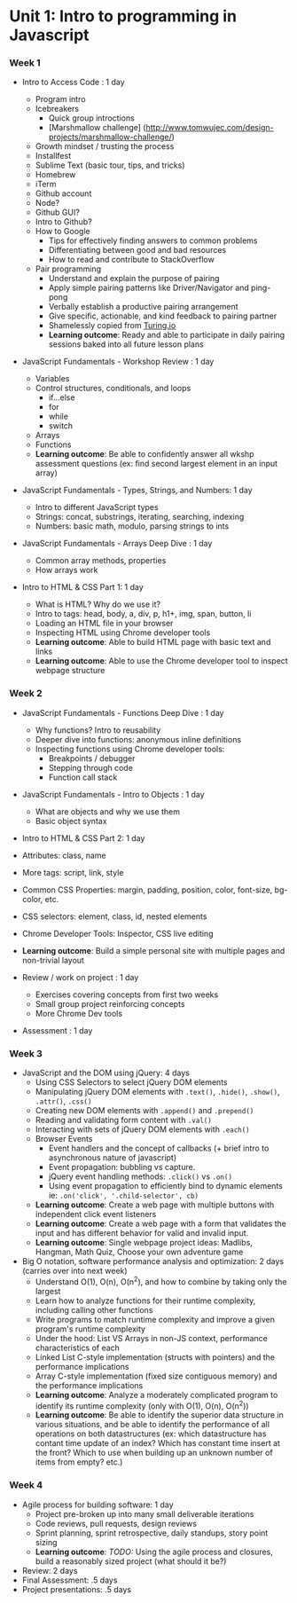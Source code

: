 # Unit 1: Intro to programming in Javascript


### Week 1

- Intro to Access Code : 1 day
  - Program intro
  - Icebreakers
    - Quick group introctions 
    - [Marshmallow challenge] (http://www.tomwujec.com/design-projects/marshmallow-challenge/)
  - Growth mindset / trusting the process 
  - Installfest
   - Sublime Text (basic tour, tips, and tricks)
   - Homebrew
   - iTerm
   - Github account
   - Node? 
   - Github GUI?
  - Intro to Github?
  - How to Google
    - Tips for effectively finding answers to common problems 
    - Differentiating between good and bad resources
    - How to read and contribute to StackOverflow
  - Pair programming
    - Understand and explain the purpose of pairing
    - Apply simple pairing patterns like Driver/Navigator and ping-pong
    - Verbally establish a productive pairing arrangement
    - Give specific, actionable, and kind feedback to pairing partner
    - Shamelessly copied from [Turing.io](https://github.com/turingschool/lesson_plans/blob/master/ruby_01-object_oriented_programming_with_ruby/pairing_patterns.markdown)
    - **Learning outcome**: Ready and able to participate in daily pairing sessions baked into all future lesson plans

- JavaScript Fundamentals - Workshop Review : 1 day
  - Variables
  - Control structures, conditionals, and loops
    - if...else
    - for
    - while
    - switch
  - Arrays
  - Functions
   - **Learning outcome**: Be able to confidently answer all wkshp assessment questions (ex: find second largest element in an input array)

- JavaScript Fundamentals - Types, Strings, and Numbers: 1 day
  - Intro to different JavaScript types
  - Strings: concat, substrings, iterating, searching, indexing
  - Numbers: basic math, modulo, parsing strings to ints

- JavaScript Fundamentals - Arrays Deep Dive : 1 day
  - Common array methods, properties
  - How arrays work 

- Intro to HTML & CSS Part 1: 1 day 
  - What is HTML? Why do we use it?
  - Intro to tags: head, body, a, div, p, h1+, img, span, button, li
  - Loading an HTML file in your browser
  - Inspecting HTML using Chrome developer tools
  - **Learning outcome**: Able to build HTML page with basic text and links
  - **Learning outcome**: Able to use the Chrome developer tool to inspect webpage structure


### Week 2

- JavaScript Fundamentals - Functions Deep Dive : 1 day
  - Why functions? Intro to reusability 
  - Deeper dive into functions: anonymous inline definitions
  - Inspecting functions using Chrome developer tools:
    - Breakpoints / debugger 
    - Stepping through code
    - Function call stack

- JavaScript Fundamentals - Intro to Objects : 1 day
  - What are objects and why we use them
  - Basic object syntax
 
- Intro to HTML & CSS Part 2: 1 day
 - Attributes: class, name
 - More tags: script, link, style
 - Common CSS Properties: margin, padding, position, color, font-size, bg-color, etc.
 - CSS selectors: element, class, id, nested elements
 - Chrome Developer Tools: Inspector, CSS live editing
 - **Learning outcome**: Build a simple personal site with multiple pages and non-trivial layout

- Review / work on project : 1 day
  - Exercises covering concepts from first two weeks
  - Small group project reinforcing concepts
  - More Chrome Dev tools

- Assessment : 1 day
  

### Week 3

- JavaScript and the DOM using jQuery: 4 days
  - Using CSS Selectors to select jQuery DOM elements
  - Manipulating jQuery DOM elements with `.text()`, `.hide()`, `.show()`, `.attr()`, `.css()`
  - Creating new DOM elements with `.append()` and `.prepend()`
  - Reading and validating form content with `.val()`
  - Interacting with sets of jQuery DOM elements with `.each()`
  - Browser Events
    - Event handlers and the concept of callbacks (+ brief intro to asynchronous nature of javascript)
    - Event propagation: bubbling vs capture.
    - jQuery event handling methods: `.click()` vs `.on()`
    - Using event propagation to efficiently bind to dynamic elements ie: `.on('click', '.child-selector', cb)`
  - **Learning outcome**: Create a web page with multiple buttons with independent click event listeners
  - **Learning outcome**: Create a web page with a form that validates the input and has different behavior for valid and invalid input.
  - **Learning outcome**: Single webpage project ideas: Madlibs, Hangman, Math Quiz, Choose your own adventure game
- Big O notation, software performance analysis and optimization: 2 days (carries over into next week)
  - Understand O(1), O(n), O(n<sup>2</sup>), and how to combine by taking only the largest
  - Learn how to analyze functions for their runtime complexity, including calling other functions
  - Write programs to match runtime complexity and improve a given program's runtime complexity
  - Under the hood: List VS Arrays in non-JS context, performance characteristics of each
  - Linked List C-style implementation (structs with pointers) and the performance implications
  - Array C-style implementation (fixed size contiguous memory) and the performance implications
  - **Learning outcome**: Analyze a moderately complicated program to identify its runtime complexity (only with O(1), O(n), O(n<sup>2</sup>))
  - **Learning outcome**: Be able to identify the superior data structure in various situations, and be able to identify the performance of all operations on both datastructures (ex: which datastructure has contant time update of an index? Which has constant time insert at the front? Which to use when building up an unknown number of items from empty? etc.)


### Week 4

- Agile process for building software: 1 day
  - Project pre-broken up into many small deliverable iterations
  - Code reviews, pull requests, design reviews
  - Sprint planning, sprint retrospective, daily standups, story point sizing
  - **Learning outcome**: *TODO:* Using the agile process and closures, build a reasonably sized project (what should it be?)
- Review: 2 days
- Final Assessment: .5 days
- Project presentations: .5 days

